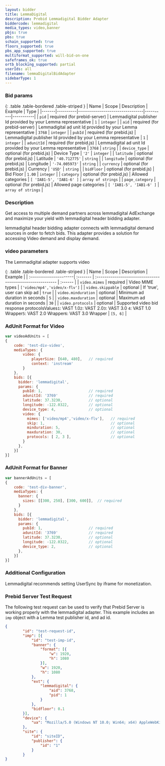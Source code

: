 ```yaml
---
layout: bidder
title: LemmaDigital
description: Prebid Lemmadigital Bidder Adapter
biddercode: lemmadigital
media_types: video,banner
pbjs: true
pbs: true
schain_supported: true
floors_supported: true
pbs_app_supported: true
multiformat_supported: will-bid-on-one
safeframes_ok: true
ortb_blocking_supported: partial
userIds: all
filename: lemmaDigitalBidAdapter
sidebarType: 1
---
```


### Bid params

{: .table .table-bordered .table-striped }
| Name  | Scope    | Description                     | Example  | Type      |
|-------|----------|---------------------------------|----------|-----------|
| `pid` | required (for prebid-server) | Lemmadigital publisher Id provided by your Lemma representative   | `1` | `integer` |
| `aid` | required (for prebid-server) | Lemmadigital ad unit Id provided by your Lemma representative   | `3768` | `integer` |
| `pubId` | required (for prebid.js) | Lemmadigital publisher Id provided by your Lemma representative   | `1` | `integer` |
| `adunitId` | required (for prebid.js) | Lemmadigital ad unit Id provided by your Lemma representative   | `3768` | `string` |
| `device_type`         | optional (for prebid.js) | Device Type              | `'2'`             | `integer` |
| `latitude`         | optional (for prebid.js) | Latitude              | `'40.712775'`             | `string` |
| `longitude`         | optional (for prebid.js) | Longitude             | `'-74.005973'`            | `string` |
| `currency`         | optional (for prebid.js) | Currency             | `'USD'`            | `string` |
| `bidFloor`         | optional (for prebid.js) | Bid Floor             | `1.00`            | `integer` |
| `category`         | optional (for prebid.js) | Allowed categories             | `[ 'IAB1-5', 'IAB1-6' ]`            | `array of strings` |
| `page_category`         | optional (for prebid.js) | Allowed page categories             | `[ 'IAB1-5', 'IAB1-6' ]`            | `array of strings` |

### Description

Get access to multiple demand partners across lemmadigital AdExchange and maximize your yield with lemmadigital header bidding adapter.

lemmadigital header bidding adapter connects with lemmadigital demand sources in order to fetch bids. This adapter provides a solution for accessing Video demand and display demand.

### video parameters

The Lemmadigital adapter supports video

{: .table .table-bordered .table-striped }
| Name                   | Scope    | Description                                                 | Example |
| :----------------------| :------- | :---------------------------------------------------------- | :------ |
| `video.mimes`          | required | Video MIME types                                            | `['video/mp4','video/x-flv']` |
| `video.skippable`      | optional | If 'true', user can skip ad                                 | `true` |
| `video.minduration`    | optional | Minimum ad duration in seconds                              | `5` |
| `video.maxduration`    | optional | Maximum ad duration in seconds                              | `30` |
| `video.protocols`      | optional |  Supported video bid response protocolsValues`1`: VAST 1.0`2`: VAST 2.0`3`: VAST 3.0 `4`: VAST 1.0 Wrapper`5`: VAST 2.0 Wrapper`6`: VAST 3.0 Wrapper            | `[5, 6]` |

### AdUnit Format for Video

```javascript
var videoAdUnits = [
{
    code: 'test-div-video',
    mediaTypes: {
        video: {
            playerSize: [640, 480],   // required
            context: 'instream'
        }
    },
    bids: [{
      bidder: 'lemmadigital',
      params: {
        pubId: 1,                     // required
        adunitId: '3769'              // required
        latitude: 37.3230,            // optional
        longitude: -122.0322,         // optional
        device_type: 4,               // optional
        video: {
          mimes: ['video/mp4','video/x-flv'],   // required
          skip: 1,                              // optional
          minduration: 5,                       // optional
          maxduration: 30,                      // optional
          protocols: [ 2, 3 ],                  // optional
        }
      },
    }]
}]
```

### AdUnit Format for Banner

```javascript
var bannerAdUnits = [
{
    code: 'test-div-banner',
    mediaTypes: {
      banner: {
        sizes: [[300, 250], [300, 600]],  // required
      }
    },
    bids: [{
      bidder: 'lemmadigital',
      params: {
        pubId: 1,                     // required
        adunitId: '3769'              // required
        latitude: 37.3230,            // optional
        longitude: -122.0322,         // optional
        device_type: 2,               // optional
      },
    }]
}]
```

### Additional Configuration

Lemmadigital recommends setting UserSync by iframe for monetization.

### Prebid Server Test Request

The following test request can be used to verify that Prebid Server is working properly with the lemmadigital adapter. This example includes an `imp` object with a Lemma test publisher id, and ad id.

```json
{
        "id": "test-request-id",
        "imp": [{
            "id": "test-imp-id",
            "banner": {
                "format": [{
                    "w": 1920,
                    "h": 1080
                }],
                "w": 1920,
                "h": 1080
            },
            "ext": {
                "lemmadigital": {
                    "aid": 3768,
                    "pid": 1
                }
            },
            "bidfloor": 0.1
        }],
        "device": {
            "ua": "Mozilla/5.0 (Windows NT 10.0; Win64; x64) AppleWebKit/537.36 (KHTML, like Gecko) Chrome/63.0.3239.132 Safari/537.36"
        },
        "site": {
            "id": "siteID",
            "publisher": {
                "id": "1"
            }
        }
}
```
